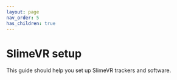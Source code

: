 ```yaml
---
layout: page
nav_order: 5
has_children: true
---
```


# SlimeVR setup

This guide should help you set up SlimeVR trackers and software.
